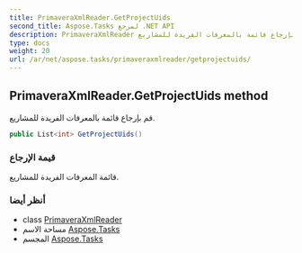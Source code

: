 ```yaml
---
title: PrimaveraXmlReader.GetProjectUids
second_title: Aspose.Tasks لمرجع .NET API
description: PrimaveraXmlReader طريقة. قم بإرجاع قائمة بالمعرفات الفريدة للمشاريع.
type: docs
weight: 20
url: /ar/net/aspose.tasks/primaveraxmlreader/getprojectuids/
---
```

## PrimaveraXmlReader.GetProjectUids method

قم بإرجاع قائمة بالمعرفات الفريدة للمشاريع.

```csharp
public List<int> GetProjectUids()
```

### قيمة الإرجاع

قائمة المعرفات الفريدة للمشاريع.

### أنظر أيضا

* class [PrimaveraXmlReader](../)
* مساحة الاسم [Aspose.Tasks](../../primaveraxmlreader/)
* المجسم [Aspose.Tasks](../../../)


